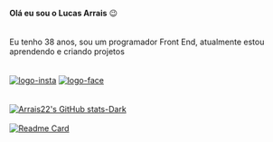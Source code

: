 <strong> Olá eu sou o Lucas Arrais</strong> :wink:
<br>
<br>  
Eu tenho 38 anos, sou um programador Front End, atualmente estou aprendendo e criando projetos
<br>
<br>  
<a href="https://www.instagram.com/lucas.arrais/"><img src="https://img.shields.io/badge/Instagram-E4405F?style=for-the-badge&logo=instagram&logoColor=white" alt="logo-insta" /></a> <a href="https://www.facebook.com/lucas.arrais.35"><img src="https://img.shields.io/badge/Facebook-1877F2?style=for-the-badge&logo=facebook&logoColor=white" alt="logo-face" /></a> 
<br>
<br>
<br> 
[![Arrais22's GitHub stats-Dark](https://github-readme-stats.vercel.app/api?username=Arrais22&show_icons=true&theme=dark#gh-dark-mode-only)](https://github.com/Arrais22)
<br>
<br>
[![Readme Card](https://github-readme-stats.vercel.app/api/pin/?username=Arrais22&repo=github-readme-stats)](https://github.com/Arrais22/github-readme-stats)


